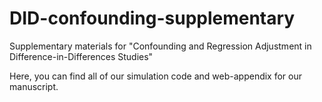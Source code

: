 # DID-confounding-supplementary
Supplementary materials for "Confounding and Regression Adjustment in Difference-in-Differences Studies"

Here, you can find all of our simulation code and web-appendix for our manuscript.
